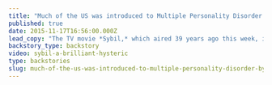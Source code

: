 ```yaml
---
title: "Much of the US was introduced to Multiple Personality Disorder by the TV movie, *Sybil*"
published: true
date: 2015-11-17T16:56:00.000Z
lead_copy: "The TV movie *Sybil,* which aired 39 years ago this week, introduced much of the U.S. to multiple personality disorder and launched a controversy that still continues."
backstory_type: backstory
video: sybil-a-brilliant-hysteric
type: backstories
slug: much-of-the-us-was-introduced-to-multiple-personality-disorder-by-the-tv-movie-sybil
---
```


